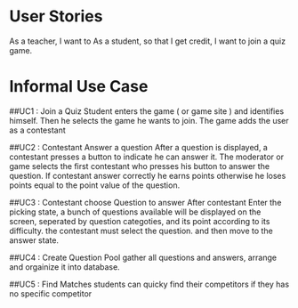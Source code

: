 User Stories
============
As a teacher, I want to
As a student, so that I get credit, I want to join a quiz game.

Informal Use Case
===================
##UC1 : Join a Quiz
Student enters the game ( or game site ) and identifies himself. Then he selects the game he wants to join. The game adds the user as a contestant

##UC2 : Contestant Answer a question
After a question is displayed, a contestant presses a button to indicate he can answer it. The moderator or game selects the first contestant who presses his button to answer the question. If contestant answer correctly he earns points otherwise he loses points equal to the point value of the question.

##UC3 : Contestant choose Question to answer
After contestant Enter the picking state, a bunch of questions available will be displayed on the screen, seperated by question categoties, and its point according to its difficulty. the contestant must select the question. and then move to the answer state.

##UC4 : Create Question Pool
gather all questions and answers, arrange and orgainize it into database.

##UC5 : Find Matches
students can quicky find their competitors if they has no specific competitor

